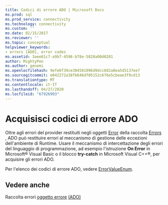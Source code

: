 ```yaml
---
title: Codici di errore ADO | Microsoft Docs
ms.prod: sql
ms.prod_service: connectivity
ms.technology: connectivity
ms.custom: ''
ms.date: 02/15/2017
ms.reviewer: ''
ms.topic: conceptual
helpviewer_keywords:
- errors [ADO], error codes
ms.assetid: 3aee61c7-a9b7-4596-b78e-5828a00d0281
author: MightyPen
ms.author: genemi
ms.openlocfilehash: 9efe0f39ce304501096d9dcc682a0ea5d5137ee7
ms.sourcegitcommit: e042272a38fb646df05152c676e5cbeae3f9cd13
ms.translationtype: MT
ms.contentlocale: it-IT
ms.lasthandoff: 04/27/2020
ms.locfileid: "67926993"
---
```

# <a name="capture-ado-error-codes"></a>Acquisisci codici di errore ADO
Oltre agli errori del provider restituiti negli oggetti [Error](../../../ado/reference/ado-api/error-object.md) della raccolta [Errors](../../../ado/reference/ado-api/errors-collection-ado.md) , ADO può restituire errori al meccanismo di gestione delle eccezioni dell'ambiente di Runtime. Usare il meccanismo di intercettazione degli errori del linguaggio di programmazione, ad esempio l'istruzione **On Error** in Microsoft® Visual Basic o il blocco **try-catch** in Microsoft Visual C++®, per acquisire gli errori ADO.

 Per l'elenco dei codici di errore ADO, vedere [ErrorValueEnum](../../../ado/reference/ado-api/errorvalueenum.md).

## <a name="see-also"></a>Vedere anche
 Raccolta errori [oggetto errore](../../../ado/reference/ado-api/error-object.md) [(ADO)](../../../ado/reference/ado-api/errors-collection-ado.md)
